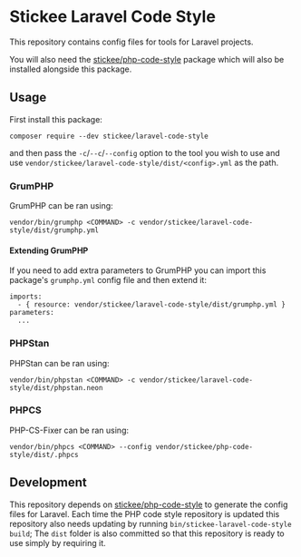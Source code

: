 # Stickee Laravel Code Style

This repository contains config files for tools for Laravel projects.

You will also need the [stickee/php-code-style](https://github.com/stickee/php-code-style) package which will also be installed alongside this package.

## Usage

First install this package:

```
composer require --dev stickee/laravel-code-style
```

and then pass the `-c`/`--c`/`--config` option to the tool you wish to use and use `vendor/stickee/laravel-code-style/dist/<config>.yml` as the path.

### GrumPHP

GrumPHP can be ran using:

```
vendor/bin/grumphp <COMMAND> -c vendor/stickee/laravel-code-style/dist/grumphp.yml
```
#### Extending GrumPHP

If you need to add extra parameters to GrumPHP you can import this package's `grumphp.yml` config file and then extend it:

```
imports:
  - { resource: vendor/stickee/laravel-code-style/dist/grumphp.yml }
parameters:
  ...
```

### PHPStan

PHPStan can be ran using:

```
vendor/bin/phpstan <COMMAND> -c vendor/stickee/laravel-code-style/dist/phpstan.neon
```

### PHPCS

PHP-CS-Fixer can be ran using:

```
vendor/bin/phpcs <COMMAND> --config vendor/stickee/php-code-style/dist/.phpcs
```

## Development

This repository depends on [stickee/php-code-style](https://github.com/stickee/php-code-style) to generate the config files for Laravel. Each time the PHP code style repository is updated this repository also needs updating by running `bin/stickee-laravel-code-style build`; The `dist` folder is also committed so that this repository is ready to use simply by requiring it.